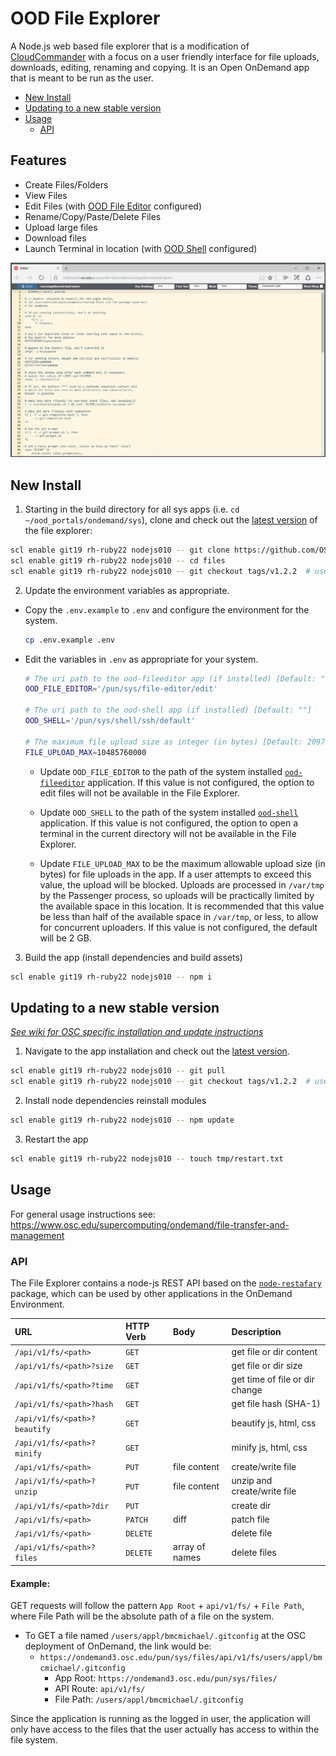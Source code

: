 # OOD File Explorer

A Node.js web based file explorer that is a modification of [CloudCommander](http://cloudcmd.io/) with a focus on a user friendly interface for file uploads, downloads, editing, renaming and copying. It is an Open OnDemand app that is meant to be run as the user.

* [New Install](#new-install)
* [Updating to a new stable version](#updating-to-a-new-stable-version)
* [Usage](#usage)
    * [API](#api)

## Features

* Create Files/Folders
* View Files
* Edit Files (with [OOD File Editor](https://github.com/OSC/ood-fileeditor) configured)
* Rename/Copy/Paste/Delete Files
* Upload large files
* Download files
* Launch Terminal in location (with [OOD Shell](https://github.com/OSC/ood-shell) configured)

![File Explorer Interface](docs/img/001_interface.png)

## New Install

1. Starting in the build directory for all sys apps (i.e. `cd ~/ood_portals/ondemand/sys`), clone and check out the [latest version](https://github.com/OSC/ood-fileexplorer/releases) of the file explorer:

  ```sh
  scl enable git19 rh-ruby22 nodejs010 -- git clone https://github.com/OSC/ood-fileexplorer.git files
  scl enable git19 rh-ruby22 nodejs010 -- cd files
  scl enable git19 rh-ruby22 nodejs010 -- git checkout tags/v1.2.2  # use the latest tag
  ```

2. Update the environment variables as appropriate.

  * Copy the `.env.example` to `.env` and configure the environment for the system.
  
    ```sh
    cp .env.example .env
    ```
    
  * Edit the variables in `.env` as appropriate for your system.
    
    ```sh
    # The uri path to the ood-fileeditor app (if installed) [Default: ""]
    OOD_FILE_EDITOR='/pun/sys/file-editor/edit'
    
    # The uri path to the ood-shell app (if installed) [Default: ""]
    OOD_SHELL='/pun/sys/shell/ssh/default'
    
    # The maximum file upload size as integer (in bytes) [Default: 2097152000]
    FILE_UPLOAD_MAX=10485760000
    ```
  
    * Update `OOD_FILE_EDITOR` to the path of the system installed [`ood-fileeditor`](https://github.com/OSC/ood-fileeditor) application. If this value is not configured, the option to edit files will not be available in the File Explorer.
  
    * Update `OOD_SHELL` to the path of the system installed [`ood-shell`](https://github.com/OSC/ood-shell) application. If this value is not configured, the option to open a terminal in the current directory will not be available in the File Explorer.
  
    * Update `FILE_UPLOAD_MAX` to be the maximum allowable upload size (in bytes) for file uploads in the app. If a user attempts to exceed this value, the upload will be blocked. Uploads are processed in `/var/tmp` by the Passenger process, so uploads will be practically limited by the available space in this location. It is recommended that this value be less than half of the available space in `/var/tmp`, or less, to allow for concurrent uploaders. If this value is not configured, the default will be 2 GB.
  
3. Build the app (install dependencies and build assets)
 
  ```sh
  scl enable git19 rh-ruby22 nodejs010 -- npm i
  ```
  
## Updating to a new stable version

[_See wiki for OSC specific installation and update instructions_](https://github.com/OSC/ood-fileexplorer/wiki)

1. Navigate to the app installation and check out the [latest version]((https://github.com/OSC/ood-fileexplorer/releases)).

  ```sh
  scl enable git19 rh-ruby22 nodejs010 -- git pull
  scl enable git19 rh-ruby22 nodejs010 -- git checkout tags/v1.2.2  # use the latest tag
  ```
  
2. Install node dependencies reinstall modules

  ```sh
  scl enable git19 rh-ruby22 nodejs010 -- npm update
  ```
  
3. Restart the app
  
  ```sh
  scl enable git19 rh-ruby22 nodejs010 -- touch tmp/restart.txt
  ```
  
## Usage

For general usage instructions see: https://www.osc.edu/supercomputing/ondemand/file-transfer-and-management

### API

The File Explorer contains a node-js REST API based on the [`node-restafary`](https://github.com/coderaiser/node-restafary) package, which can be used by other applications in the OnDemand Environment.

|URL                            |HTTP Verb   |Body               |Description                    |
|:------------------------------|:-----------|:------------------|:------------------------------|
|`/api/v1/fs/<path>`            |`GET`       |                   | get file or dir content       |
|`/api/v1/fs/<path>?size`       |`GET`       |                   | get file or dir size          |
|`/api/v1/fs/<path>?time`       |`GET`       |                   | get time of file or dir change|
|`/api/v1/fs/<path>?hash`       |`GET`       |                   | get file hash (SHA-1)         |
|`/api/v1/fs/<path>?beautify`   |`GET`       |                   | beautify js, html, css        |
|`/api/v1/fs/<path>?minify`     |`GET`       |                   | minify js, html, css          |
|`/api/v1/fs/<path>`            |`PUT`       | file content      | create/write file             |
|`/api/v1/fs/<path>?unzip`      |`PUT`       | file content      | unzip and create/write file   |
|`/api/v1/fs/<path>?dir`        |`PUT`       |                   | create dir                    |
|`/api/v1/fs/<path>`            |`PATCH`     | diff              | patch file                    |
|`/api/v1/fs/<path>`            |`DELETE`    |                   | delete file                   |
|`/api/v1/fs/<path>?files`      |`DELETE`    | array of names    | delete files                  |

#### Example:

GET requests will follow the pattern `App Root` + `api/v1/fs/` + `File Path`, where File Path will be the absolute path of a file on the system.

* To GET a file named `/users/appl/bmcmichael/.gitconfig` at the OSC deployment of OnDemand, the link would be:
  * `https://ondemand3.osc.edu/pun/sys/files/api/v1/fs/users/appl/bmcmichael/.gitconfig`
    * App Root: `https://ondemand3.osc.edu/pun/sys/files/`
    * API Route: `api/v1/fs/`
    * File Path: `/users/appl/bmcmichael/.gitconfig`

Since the application is running as the logged in user, the application will only have access to the files that the user actually has access to within the file system.
